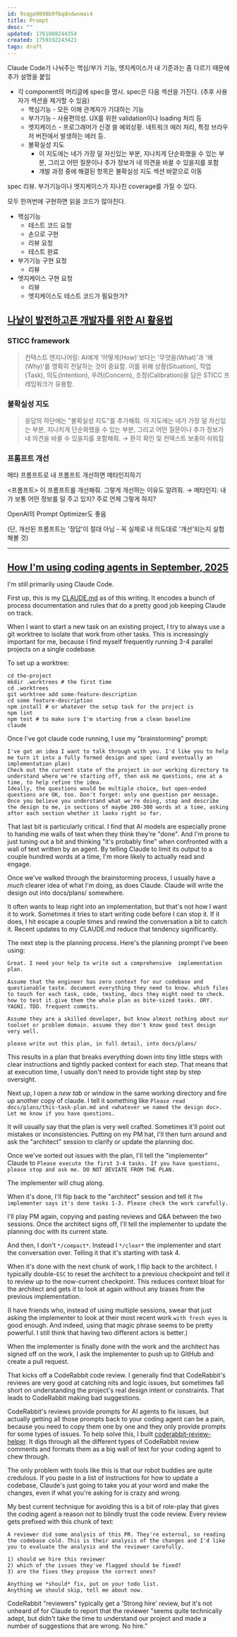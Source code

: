 ```yaml
---
id: 9sqga9098b9f6qdndwnmai4
title: Prompt
desc: ""
updated: 1761008244354
created: 1759192243421
tags: draft
---
```


Claude Code가 나눠주는 핵심/부가 기능, 엣지케이스가 내 기준과는 좀 다르기 때문에 추가 설명을 붙임

- 각 component의 머리글에 spec을 명시. spec은 다음 섹션을 가진다. (추후 사용자가 섹션을 제거할 수 있음)
  - 핵심기능 - 모든 이해 관계자가 기대하는 기능
  - 부가기능 - 사용편의성. UX를 위한 validation이나 loading 처리 등
  - 엣지케이스 - 프로그래머가 신경 쓸 예외상황. 네트워크 에러 처리, 특정 브라우저 버전에서 발생하는 에러 등.
  - 불확실성 지도
    - 이 지도에는 네가 가장 덜 자신있는 부분, 지나치게 단순화했을 수 있는 부분, 그리고 어떤 질문이나 추가 정보가 네 의견을 바꿀 수 있을지를 포함
    - 개발 과정 중에 해결된 항목은 불확실성 지도 섹션 바깥으로 이동

spec 리뷰. 부가기능이나 엣지케이스가 지나친 coverage를 가질 수 있다.

모두 한꺼번에 구현하면 읽을 코드가 많아진다.

- 핵심기능
  - 테스트 코드 요청
  - 손으로 구현
  - 리뷰 요청
  - 테스트 완료
- 부가기능 구현 요청
  - 리뷰
- 엣지케이스 구현 요청
  - 리뷰
  - 엣지케이스도 테스트 코드가 필요한가?

## [나날이 발전하고픈 개발자를 위한 AI 활용법](https://www.stdy.blog/how-to-use-ai-for-developers-who-want-to-develop-everyday/)

### STICC framework

> 컨텍스트 엔지니어링: AI에게 '어떻게(How)'보다는 '무엇을(What)'과 '왜(Why)'를 명확히 전달하는 것이 중요함. 이를 위해 상황(Situation), 작업(Task), 의도(Intention), 우려(Concern), 조정(Calibration)을 담은 STICC 프레임워크가 유용함.

### 불확실성 지도

> 응답의 하단에는 "불확실성 지도"를 추가해줘. 이 지도에는 네가 가장 덜 자신있는 부분, 지나치게 단순화했을 수 있는 부분, 그리고 어떤 질문이나 추가 정보가 네 의견을 바꿀 수 있을지를 포함해줘.
> → 환각 확인 및 컨텍스트 보충이 쉬워짐

### 프롬프트 개선

메타 프롬프트로 내 프롬프트 개선하면 메타인지하기

<프롬프트> 이 프롬프트를 개선해줘. 그렇게 개선하는 이유도 알려줘.
→ 메타인지: 내가 보통 어떤 정보를 덜 주고 있지? 주로 언제 그렇게 하지?

OpenAI의 Prompt Optimizer도 좋음

(단, 개선된 프롬프트는 '정답'이 절대 아님 - 꼭 실제로 내 의도대로 '개선'되는지 실험해볼 것)

---

## [How I'm using coding agents in September, 2025](https://blog.fsck.com/2025/10/05/how-im-using-coding-agents-in-september-2025/)

I'm still primarily using Claude Code.

First up, this is my [CLAUDE.md](https://raw.githubusercontent.com/obra/dotfiles/6e088092406cf1e3cc78d146a5247e934912f6f8/.claude/CLAUDE.md) as of this writing. It encodes a bunch of process documentation and rules that do a pretty good job keeping Claude on track.

When I want to start a new task on an existing project, I try to always use a git worktree to isolate that work from other tasks. This is increasingly important for me, because I find myself frequently running 3-4 parallel projects on a single codebase.

To set up a worktree:

```
cd the-project
mkdir .worktrees # the first time
cd .worktrees
git worktree add some-feature-description
cd some feature-description
npm install # or whatever the setup task for the project is
npm lint
npm test # to make sure I'm starting from a clean baseline
claude
```

Once I've got claude code running, I use my "brainstorming" prompt:

```
I've got an idea I want to talk through with you. I'd like you to help me turn it into a fully formed design and spec (and eventually an implementation plan)
Check out the current state of the project in our working directory to understand where we're starting off, then ask me questions, one at a time, to help refine the idea.
Ideally, the questions would be multiple choice, but open-ended questions are OK, too. Don't forget: only one question per message.
Once you believe you understand what we're doing, stop and describe the design to me, in sections of maybe 200-300 words at a time, asking after each section whether it looks right so far.
```

That last bit is particularly critical. I find that AI models are especially prone to handing me walls of text when they think they're "done". And I'm prone to just tuning out a bit and thinking "it's probably fine" when confronted with a wall of text written by an agent. By telling Claude to limit its output to a couple hundred words at a time, I'm more likely to actually read and engage.

Once we've walked through the brainstorming process, I usually have a _much_ clearer idea of what I'm doing, as does Claude. Claude will write the design out into docs/plans/ somewhere.

It often wants to leap right into an implementation, but that's not how I want it to work. Sometimes it tries to start writing code before I can stop it. If it does, I hit escape a couple times and rewind the conversation a bit to catch it. Recent updates to my CLAUDE.md reduce that tendency significantly.

The next step is the planning process. Here's the planning prompt I've been using:

```
Great. I need your help to write out a comprehensive  implementation plan.

Assume that the engineer has zero context for our codebase and questionable taste. document everything they need to know. which files to touch for each task, code, testing, docs they might need to check. how to test it.give them the whole plan as bite-sized tasks. DRY. YAGNI. TDD. frequent commits.

Assume they are a skilled developer, but know almost nothing about our toolset or problem domain. assume they don't know good test design very well.

please write out this plan, in full detail, into docs/plans/
```

This results in a plan that breaks everything down into tiny little steps with clear instructions and tightly packed context for each step. That means that at execution time, I usually don't need to provide tight step by step oversight.

Next up, I open a _new tab_ or window in the same working directory and fire up another copy of claude. I tell it something like `Please read docs/plans/this-task-plan.md and <whatever we named the design doc>. Let me know if you have questions.`

It will usually say that the plan is very well crafted. Sometimes it'll point out mistakes or inconsistencies. Putting on my PM hat, I'll then turn around and ask the "architect" session to clarify or update the planning doc.

Once we've sorted out issues with the plan, I'll tell the "implementer" Claude to `Please execute the first 3-4 tasks. If you have questions, please stop and ask me. DO NOT DEVIATE FROM THE PLAN.`

The implementer will chug along.

When it's done, I'll flip back to the "architect" session and tell it `The implementer says it's done tasks 1-3. Please check the work carefully.`

I'll play PM again, copying and pasting reviews and Q&A between the two sessions. Once the architect signs off, I'll tell the implementer to update the planning doc with its current state.

And then, I don't `*/compact*`. Instead I `*/clear*` the implementer and start the conversation over. Telling it that it's starting with task 4.

When it's done with the next chunk of work, I flip back to the architect. I typically double-`ESC` to reset the architect to a previous checkpoint and tell it to review up to the now-current checkpoint. This reduces context bloat for the architect and gets it to look at again without any biases from the previous implementation.

(I have friends who, instead of using multiple sessions, swear that just asking the implementer to look at their most recent work `with fresh eyes` is good enough. And indeed, using that magic phrase seems to be pretty powerful. I still think that having two different actors is better.)

When the implementer is finally done with the work and the architect has signed off on the work, I ask the implementer to push up to GitHub and create a pull request.

That kicks off a CodeRabbit code review. I generally find that CodeRabbit's reviews are very good at catching nits and logic issues, but sometimes fall short on understanding the project's real design intent or constraints. That leads to CodeRabbit making bad suggestions.

CodeRabbit's reviews provide prompts for AI agents to fix issues, but actually getting all those prompts back to your coding agent can be a pain, because you need to copy them one by one and they only provide prompts for some types of issues. To help solve this, I built [coderabbit-review-helper](https://github.com/obra/coderabbit-review-helper). It digs through all the different types of CodeRabbit review comments and formats them as a big wall of text for your coding agent to chew through.

The only problem with tools like this is that our robot buddies are quite credulous. If you paste in a list of instructions for how to update a codebase, Claude's just going to take you at your word and make the changes, even if what you're asking for is crazy and wrong.

My best current technique for avoiding this is a bit of role-play that gives the coding agent a reason not to blindly trust the code review. Every review gets prefixed with this chunk of text:

```
A reviewer did some analysis of this PR. They're external, so reading the codebase cold. This is their analysis of the changes and I'd like you to evaluate the analysis and the reviewer carefully.

1) should we hire this reviewer
2) which of the issues they've flagged should be fixed?
3) are the fixes they propose the correct ones?

Anything we *should* fix, put on your todo list.
Anything we should skip, tell me about now.
```

CodeRabbit "reviewers" typically get a 'Strong hire' review, but it's not unheard of for Claude to report that the reviewer "seems quite technically adept, but didn't take the time to understand our project and made a number of suggestions that are wrong. No hire."

